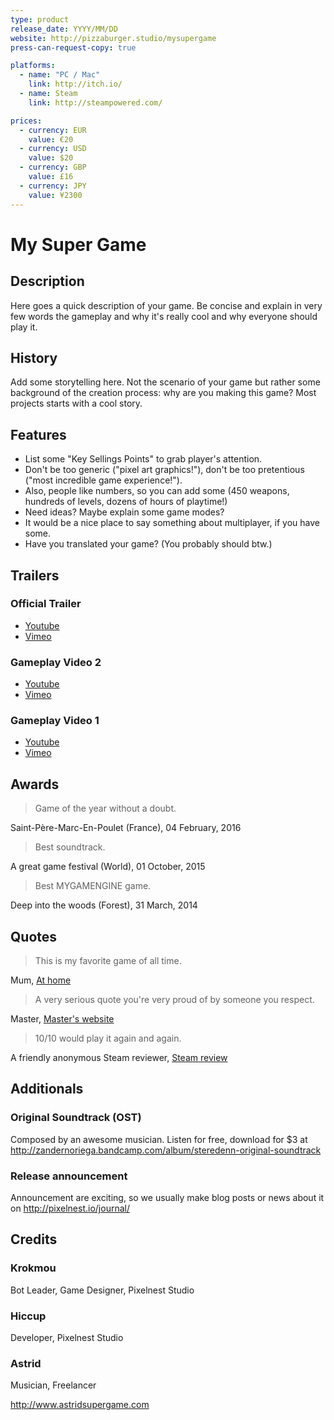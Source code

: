 ```yaml
---
type: product
release_date: YYYY/MM/DD
website: http://pizzaburger.studio/mysupergame
press-can-request-copy: true

platforms:
  - name: "PC / Mac"
    link: http://itch.io/
  - name: Steam
    link: http://steampowered.com/

prices:
  - currency: EUR
    value: €20
  - currency: USD
    value: $20
  - currency: GBP
    value: £16
  - currency: JPY
    value: ¥2300
---
```


# My Super Game

## Description

Here goes a quick description of your game. Be concise and explain in very few words the gameplay and why it's really cool and why everyone should play it.

## History

Add some storytelling here. Not the scenario of your game but rather some background of the creation process: why are you making this game? Most projects starts with a cool story.

## Features

- List some "Key Sellings Points" to grab player's attention.
- Don't be too generic ("pixel art graphics!"), don't be too pretentious ("most incredible game experience!").
- Also, people like numbers, so you can add some (450 weapons, hundreds of levels, dozens of hours of playtime!)
- Need ideas? Maybe explain some game modes?
- It would be a nice place to say something about multiplayer, if you have some.
- Have you translated your game? (You probably should btw.)

## Trailers

### Official Trailer

- [Youtube](EtXajayBLzw)
- [Vimeo](189815199)

### Gameplay Video 2

- [Youtube](EPNK1j3TMjU)
- [Vimeo](189815199)

### Gameplay Video 1

- [Youtube](EPNK1j3TMjU)
- [Vimeo](189815199)

## Awards

> Game of the year without a doubt.

Saint-Père-Marc-En-Poulet (France), 04 February, 2016

> Best soundtrack.

A great game festival (World), 01 October, 2015

> Best MYGAMENGINE game.

Deep into the woods (Forest), 31 March, 2014

## Quotes

> This is my favorite game of all time.

Mum, [At home](http://at.home/)

> A very serious quote you're very proud of by someone you respect.

Master, [Master's website](http://mast.er/)

> 10/10 would play it again and again.

A friendly anonymous Steam reviewer, [Steam review](http://steam.review/)

## Additionals

### Original Soundtrack (OST)

Composed by an awesome musician. Listen for free, download for $3 at http://zandernoriega.bandcamp.com/album/steredenn-original-soundtrack

### Release announcement

Announcement are exciting, so we usually make blog posts or news about it on http://pixelnest.io/journal/

## Credits

### Krokmou

Bot Leader, Game Designer, Pixelnest Studio

### Hiccup

Developer, Pixelnest Studio

### Astrid

Musician, Freelancer

http://www.astridsupergame.com

